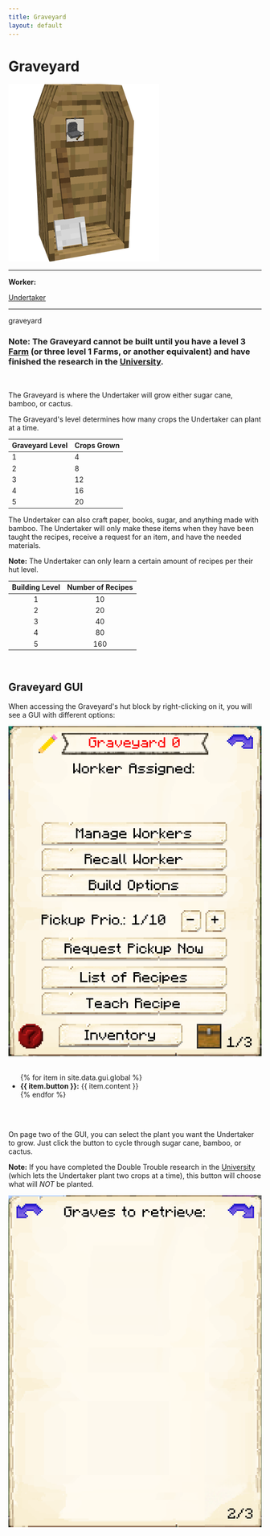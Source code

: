```yaml
---
title: Graveyard
layout: default
---
```

# Graveyard

<div class="infobox box text-center">
    <img src="../../assets/images/buildings/graveyard.png" alt="Graveyard" />
    <hr />
    <div class="row section-text text-left">
        <div class="col">
        <p><strong>Worker:</strong></p>
        </div>
        <div class="col">
        <p><a href="../workers/undertaker">Undertaker</a></p>
        </div>
    </div>
    <hr />
    <recipe>graveyard</recipe>
</div>

### Note: The Graveyard cannot be built until you have a level 3 [Farm](../../source/buildings/farm&field) (or three level 1 Farms, or another equivalent) and have finished the research in the [University](../../source/buildings/university).
<br>

The Graveyard is where the Undertaker will grow either sugar cane, bamboo, or cactus.

The Graveyard's level determines how many crops the Undertaker can plant at a time.

| Graveyard Level | Crops Grown |
| ----- | ----- |
| 1 | 4 |
| 2 | 8 |
| 3 | 12 |
| 4 | 16 |
| 5 | 20 |

The Undertaker can also craft paper, books, sugar, and anything made with bamboo. The Undertaker will only make these items when they have been taught the recipes, receive a request for an item, and have the needed materials.

**Note:** The Undertaker can only learn a certain amount of recipes per their hut level. 

| Building Level | Number of Recipes |
| :-----: | :-----: |
| 1 | 10 | 
| 2 | 20 |
| 3 | 40 |
| 4 | 80 | 
| 5 | 160 | 

<br>

## Graveyard GUI

When accessing the Graveyard's hut block by right-clicking on it, you will see a GUI with different options:

<div class="row">
  <div class="col-sm-12 col-md">
    <img src="../../assets/images/gui/graveyardgui1.png" class="img-fluid mx-auto" alt="Graveyard GUI">
  </div>
  <div class="col-sm-12 col-md">
    <br>
    <ul>
      {% for item in site.data.gui.global %}
        <li><strong>{{ item.button }}:</strong> {{ item.content }}</li>
      {% endfor %}
    </ul>
  </div>
</div>
<br> <br>

On page two of the GUI, you can select the plant you want the Undertaker to grow. Just click the button to cycle through sugar cane, bamboo, or cactus.

**Note:** If you have completed the Double Trouble research in the [University](../../source/buildings/university) (which lets the Undertaker plant two crops at a time), this button will choose what will *NOT* be planted.

 <img src="../../assets/images/gui/graveyardgui2.png" alt="Graveyard GUI Page 2" />
